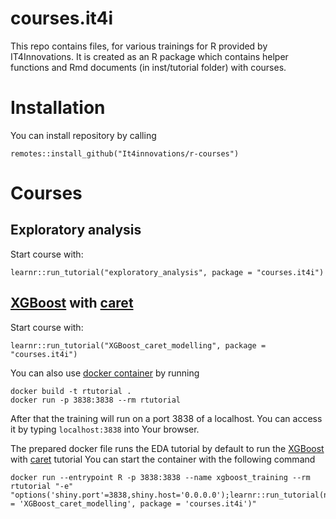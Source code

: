 # courses.it4i
This repo contains files, for various trainings for R provided by IT4Innovations.
It is created as an R package which contains helper functions and Rmd documents (in inst/tutorial folder) with courses.

# Installation

You can install repository by calling

```{r}
remotes::install_github("It4innovations/r-courses")
```

# Courses

## Exploratory analysis

Start course with:

```{r}
learnr::run_tutorial("exploratory_analysis", package = "courses.it4i")
```

## [XGBoost](https://xgboost.readthedocs.io/en/stable/) with [caret](http://topepo.github.io/caret/index.html)

Start course with:

```{r}
learnr::run_tutorial("XGBoost_caret_modelling", package = "courses.it4i")
```

You can also use [docker container](https://www.docker.com/resources/what-container/) by running 
```{bash}
docker build -t rtutorial .
docker run -p 3838:3838 --rm rtutorial 
```

After that the training will run on a port 3838 of a localhost.
You can access it by typing `localhost:3838` into Your browser.

The prepared docker file runs the EDA tutorial by default to run the [XGBoost](https://xgboost.readthedocs.io/en/stable/) with [caret](http://topepo.github.io/caret/index.html) tutorial You can start the container with the following command

```{bash}
docker run --entrypoint R -p 3838:3838 --name xgboost_training --rm rtutorial "-e" "options('shiny.port'=3838,shiny.host='0.0.0.0');learnr::run_tutorial(name = 'XGBoost_caret_modelling', package = 'courses.it4i')"
```
